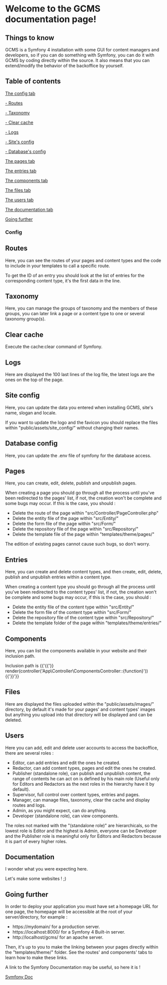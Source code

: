 # Welcome to the GCMS documentation page!

<section id="doc">

<section id="intro">

## Things to know

GCMS is a Symfony 4 installation with some GUI for content managers and developers, so if you can do something with Symfony, you can do it with GCMS by coding directly within the source. It also means that you can extend/modify the behavior of the backoffice by yourself.

</section>

<section id="tableofcontents">

## Table of contents

[The config tab](#config_tab)

[- Routes](#routes_tab)

[- Taxonomy](#taxonomy_tab)

[- Clear cache](#cache_tab)

[- Logs](#logs_tab)

[- Site's config](#siteconf_tab)

[- Database's config](#dbconf_tab)

[The pages tab](#pages_tab)

[The entries tab](#entries_tab)

[The components tab](#components_tab)

[The files tab](#files_tab)

[The users tab](#users_tab)

[The documentation tab](#doc_tab)

[Going further](#more)

</section>

<section id="config_tab">

# Config

<section id="routes_tab">

## Routes

Here, you can see the routes of your pages and content types and the code to include in your templates to call a specific route.

To get the ID of an entry you should look at the list of entries for the corresponding content type, it's the first data in the line.

</section>

<section id="taxonomy_tab">

## Taxonomy

Here, you can manage the groups of taxonomy and the members of these groups, you can later link a page or a content type to one or several taxonomy group(s).

</section>

<section id="cache_tab">

## Clear cache

Execute the cache:clear command of Symfony.

</section>

<section id="logs_tab">

## Logs

Here are displayed the 100 last lines of the log file, the latest logs are the ones on the top of the page.

</section>

<section id="siteconf_tab">

## Site config

Here, you can update the data you entered when installing GCMS, site's name, slogan and locale.

If you want to update the logo and the favicon you should replace the files within "public/assets/site_config/" without changing their names.

</section>

<section id="dbconf_tab">

## Database config

Here, you can update the .env file of symfony for the database access.

</section>

</section>

<section id="pages_tab">

## Pages

Here, you can create, edit, delete, publish and unpublish pages.

When creating a page you should go through all the process until you've been redirected to the pages' list, if not, the creation won't be complete and some bugs may occur. If this is the case, you should :

*   Delete the route of the page within "src/Controller/PageController.php"
*   Delete the entity file of the page within "src/Entity/"
*   Delete the form file of the page within "src/Form/"
*   Delete the repository file of the page within "src/Repository/"
*   Delete the template file of the page within "templates/theme/pages/"

The edition of existing pages cannot cause such bugs, so don't worry.

</section>

<section id="entries_tab">

## Entries

Here, you can create and delete content types, and then create, edit, delete, publish and unpublish entries within a content type.

When creating a content type you should go through all the process until you've been redirected to the content types' list, if not, the creation won't be complete and some bugs may occur, if this is the case, you should :

*   Delete the entity file of the content type within "src/Entity/"
*   Delete the form file of the content type within "src/Form/"
*   Delete the repository file of the content type within "src/Repository/"
*   Delete the template folder of the page within "templates/theme/entries/"

</section>

<section id="components_tab">

## Components

Here, you can list the components available in your website and their inclusion path.

Inclusion path is {{'{{'}} render(controller('App\\Controller\\ComponentsController::{function}')) {{'}}'}}

</section>

<section id="files_tab">

## Files

Here are displayed the files uploaded within the "public/assets/images/" directory, by default it's made for your pages' and content types' images but anything you upload into that directory will be displayed and can be deleted.

</section>

<section id="users_tab">

## Users

Here you can add, edit and delete user accounts to access the backoffice, there are several roles :

*   Editor, can add entries and edit the ones he created.
*   Redactor, can add content types, pages and edit the ones he created.
*   Publisher (standalone role), can publish and unpublish content, the range of contents he can act on is defined by his main role (Useful only for Editors and Redactors as the next roles in the hierarchy have it by default).
*   Supervisor, full control over content types, entries and pages.
*   Manager, can manage files, taxonomy, clear the cache and display routes and logs.
*   Admin, as you might expect, can do anything.
*   Developer (standalone role), can view components.

The roles not marked with the "(standalone role)" are hierarchicals, so the lowest role is Editor and the highest is Admin, everyone can be Developer and the Publisher role is meaningful only for Editors and Redactors because it is part of every higher roles.

</section>

<section id="doc_tab">

## Documentation

I wonder what you were expecting here.

Let's make some websites ! ;)

</section>

<section id="more">

## Going further

In order to deploy your application you must have set a homepage URL for one page, the homepage will be accessible at the root of your server/directory, for example :

*   https://mydomain/ for a production server.
*   https://localhost:8000/ for a Symfony 4 Built-in server.
*   http://localhost/gcms/ for an apache server.

Then, it's up to you to make the linking between your pages directly within the "templates/theme/" folder. See the routes' and components' tabs to learn how to make these links.

A link to the Symfony Documentation may be useful, so here it is !

[Symfony Doc](https://symfony.com/doc/4.0//index.html#gsc.tab=0)

</section>

</section>
